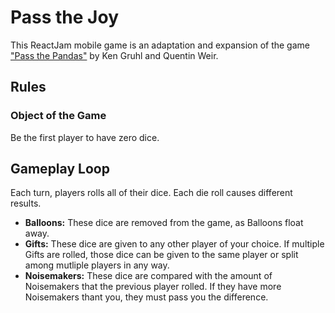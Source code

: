 # Pass the Joy

This ReactJam mobile game is an adaptation and expansion of the game ["Pass the Pandas"](https://www.ultraprogames.com/products/pass-the-pandas) by Ken Gruhl and Quentin Weir.

## Rules

### Object of the Game
Be the first player to have zero dice.

## Gameplay Loop
Each turn, players rolls all of their dice. Each die roll causes different results.
- **Balloons:** These dice are removed from the game, as Balloons float away.
- **Gifts:** These dice are given to any other player of your choice. If multiple Gifts are rolled, those dice can be given to the same player or split among mutliple players in any way.
- **Noisemakers:** These dice are compared with the amount of Noisemakers that the previous player rolled. If they have more Noisemakers thant you, they must pass you the difference.